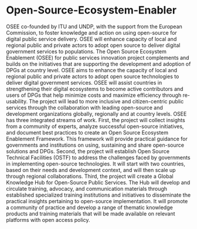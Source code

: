 # Open-Source-Ecosystem-Enabler
OSEE co-founded by ITU and UNDP, with the support from the European Commission, to foster knowledge and action on using open-source for digital public service delivery. OSEE will enhance capacity of local and regional public and private actors to adopt open source to deliver digital government services to populations.
The Open Source Ecosystem Enablement (OSEE) for public services innovation project complements and builds on the initiatives that are supporting the development and adoption of DPGs at country level. OSEE  aims to enhance the capacity of local and regional public and private actors to adopt open source technologies to deliver digital government services. OSEE will assist countries in strengthening their digital ecosystems to become active contributors and users of DPGs that help minimize costs and maximize efficiency through re-usability. The project will lead to more inclusive and citizen-centric public services through the collaboration with leading open-source and development organizations globally, regionally and at country levels. OSEE has three integrated streams of work. First, the project will collect insights from a community of experts, analyze successful open-source initiatives, and document best practices to create an Open Source Ecosystem Enablement Framework. This framework will provide practical guidance for governments and institutions on using, sustaining and share open-source solutions and DPGs. Second, the project will establish Open Source Technical Facilities (OSTF) to address the challenges faced by governments in implementing open-source technologies. It will start with two countries, based on their needs and development context, and will then scale up through regional collaborations. Third, the project will create a Global Knowledge Hub for Open-Source Public Services. The Hub will develop and circulate training, advocacy, and communication materials through established specialized training institutions and initiatives to disseminate the practical insights pertaining to open-source implementation.  It will promote a community of practice and develop a range of thematic knowledge products and training materials that will be made available on relevant platforms with open access policy. 
